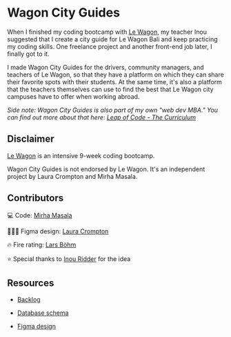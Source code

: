 # Wagon City Guides

When I finished my coding bootcamp with [Le Wagon]("https://www.lewagon.com/"), my teacher Inou suggested that I create a city guide for Le Wagon Bali and keep practicing my coding skills. One freelance project and another front-end job later, I finally got to it.

I made Wagon City Guides for the drivers, community managers, and teachers of Le Wagon, so that they have a platform on which they can share their favorite spots with their students. At the same time, it's also a platform that the teachers themselves can use to find the best that Le Wagon city campuses have to offer when working abroad.

_Side note: Wagon City Guides is also part of my own "web dev MBA." You can find out more about that here: [Leap of Code - The Curriculum]("https://www.mirhamasala.com/leap-of-code/#curriculum")_

## Disclaimer

[Le Wagon]("https://www.lewagon.com") is an intensive 9-week coding bootcamp.

Wagon City Guides is not endorsed by Le Wagon. It's an independent project by Laura Crompton and Mirha Masala.

## Contributors

💻 Code: [Mirha Masala]("https://github.com/mirhamasala")

👩🏼‍🎨 Figma design: [Laura Crompton]("https://github.com/lozdesign")

🔥 Fire rating: [Lars Böhm]("https://github.com/datene")

⭐️ Special thanks to [Inou Ridder]("https://github.com/InouRidder") for the idea

## Resources

- [Backlog]("https://github.com/mirhamasala/lw_city_guide/projects/1")

- [Database schema]("https://kitt.lewagon.com/db/2357")

- [Figma design]("https://www.figma.com/file/ROwm7eDNn5VdztbIGPwArIPD/Le-Wagon-on-Tour")
